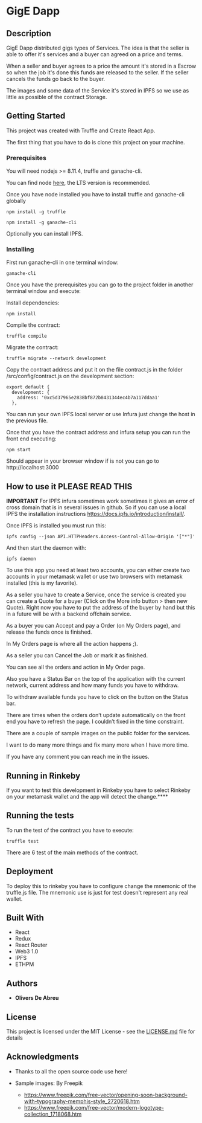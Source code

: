# GigE Dapp

## Description

GigE Dapp distributed gigs types of Services. The idea is that the seller is able to offer it's services and a buyer can agreed on a price and terms.

When a seller and buyer agrees to a price the amount it's stored in a Escrow so when the job it's done this funds are released to the seller. If the seller cancels the funds go back to the buyer.

The images and some data of the Service it's stored in IPFS so we use as little as possible of the contract Storage.

## Getting Started

This project was created with Truffle and Create React App.

The first thing that you have to do is clone this project on your machine.

### Prerequisites

You will need nodejs >= 8.11.4, truffle and ganache-cli.

You can find node [here](https://nodejs.org/), the LTS version is recommended.

Once you have node installed you have to install truffle and ganache-cli globally

```
npm install -g truffle
```

```
npm install -g ganache-cli
```

Optionally you can install IPFS.

### Installing

First run ganache-cli in one terminal window:

```
ganache-cli
```

Once you have the prerequisites you can go to the project folder in another terminal window and execute:

Install dependencies:

```
npm install
```

Compile the contract:

```
truffle compile
```

Migrate the contract:

```
truffle migrate --network development
```

Copy the contract address and put it on the file contract.js in the folder /src/config/contract.js on the development section:

```
export default {
  development: {
    address: '0xc5d37965e2838bf872b8431344ec4b7a117ddaa1'
  },
```

You can run your own IPFS local server or use Infura just change the host in the previous file.

Once that you have the contract address and infura setup you can run the front end executing:

```
npm start
```

Should appear in your browser window if is not you can go to http://localhost:3000

## How to use it PLEASE READ THIS

**IMPORTANT**
For IPFS infura sometimes work sometimes it gives an error of cross domain that is in several issues in github. So if you can use a local IPFS the installation instructions https://docs.ipfs.io/introduction/install/.

Once IPFS is installed you must run this:

```
ipfs config --json API.HTTPHeaders.Access-Control-Allow-Origin '["*"]'
```

And then start the daemon with:

```
ipfs daemon
```

To use this app you need at least two accounts, you can either create two accounts in your metamask wallet or use two browsers with metamask installed (this is my favorite).

As a seller you have to create a Service, once the service is created you can create a Quote for a buyer (Click on the More info button > then new Quote). Right now you have to put the address of the buyer by hand but this in a future will be with a backend offchain service.

As a buyer you can Accept and pay a Order (on My Orders page), and release the funds once is finished.

In My Orders page is where all the action happens ;).

As a seller you can Cancel the Job or mark it as finished.

You can see all the orders and action in My Order page.

Also you have a Status Bar on the top of the application with the current network, current address and how many funds you have to withdraw.

To withdraw available funds you have to click on the button on the Status bar.

There are times when the orders don’t update automatically on the front end you have to refresh the page. I couldn’t fixed in the time constraint.

There are a couple of sample images on the public folder for the services.

I want to do many more things and fix many more when I have more time.

If you have any comment you can reach me in the issues.

## Running in Rinkeby

If you want to test this development in Rinkeby you have to select Rinkeby on your metamask wallet and the app will detect the change.\*\*\*\*

## Running the tests

To run the test of the contract you have to execute:

```
truffle test
```

There are 6 test of the main methods of the contract.

## Deployment

To deploy this to rinkeby you have to configure change the mnemonic of the truffle.js file. The mnemonic use is just for test doesn't represent any real wallet.

## Built With

- React
- Redux
- React Router
- Web3 1.0
- IPFS
- ETHPM

## Authors

- **Olivers De Abreu**

## License

This project is licensed under the MIT License - see the [LICENSE.md](LICENSE.md) file for details

## Acknowledgments

- Thanks to all the open source code use here!

- Sample images: By Freepik
  - https://www.freepik.com/free-vector/opening-soon-background-with-typography-memphis-style_2720618.htm
  - https://www.freepik.com/free-vector/modern-logotype-collection_1718068.htm
